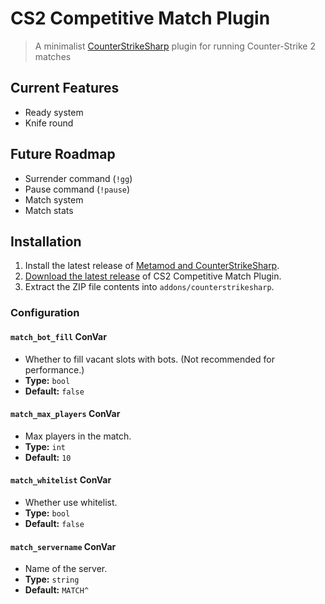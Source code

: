 # CS2 Competitive Match Plugin

> A minimalist [CounterStrikeSharp](https://docs.cssharp.dev) plugin for running Counter-Strike 2 matches

## Current Features

- Ready system
- Knife round

## Future Roadmap

- Surrender command (`!gg`)
- Pause command (`!pause`)
- Match system
- Match stats

## Installation

1. Install the latest release of [Metamod and CounterStrikeSharp](https://docs.cssharp.dev/docs/guides/getting-started.html).
2. [Download the latest release](https://github.com/ianlucas/cs2-competitive-match-plugin/releases) of CS2 Competitive Match Plugin.
3. Extract the ZIP file contents into `addons/counterstrikesharp`.

### Configuration

#### `match_bot_fill` ConVar

* Whether to fill vacant slots with bots. (Not recommended for performance.)
* **Type:** `bool`
* **Default:** `false`

#### `match_max_players` ConVar

* Max players in the match.
* **Type:** `int`
* **Default:** `10`

#### `match_whitelist` ConVar

* Whether use whitelist.
* **Type:** `bool`
* **Default:** `false`

#### `match_servername` ConVar

* Name of the server.
* **Type:** `string`
* **Default:** `MATCH^`
